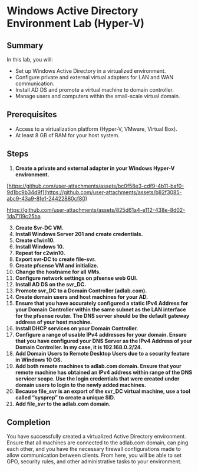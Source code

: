 # Windows Active Directory Environment Lab (Hyper-V)

## Summary

In this lab, you will:
- Set up Windows Active Directory in a virtualized environment.
- Configure private and external virtual adapters for LAN and WAN communication.
- Install AD DS and promote a virtual machine to domain controller.
- Manage users and computers within the small-scale virtual domain.

## Prerequisites

- Access to a virtualization platform (Hyper-V, VMware, Virtual Box).
- At least 8 GB of RAM for your host system.

## Steps

1. **Create a private and external adapter in your Windows Hyper-V environment.**
   
[https://github.com/user-attachments/assets/bc0f58e3-cdf9-4b11-baf0-9d1bc9b34d9f](https://github.com/user-attachments/assets/b82f3085-abc9-43a9-8fe1-24422880cf80)

https://github.com/user-attachments/assets/825d61a4-e112-438e-8d02-1da7119c25ba

3. **Create Svr-DC VM.**
4. **Install Windows Server 201 and create credentials.**
5. **Create c1win10.**
6. **Install Windows 10.**
7. **Repeat for c2win10.**
8. **Export svr-DC to create file-svr.**
9. **Create pfsense VM and initialize.**
10. **Change the hostname for all VMs.**
11. **Configure network settings on pfsense web GUI.**
12. **Install AD DS on the svr_DC.**
13. **Promote svr_DC to a Domain Controller (adlab.com).**
14. **Create domain users and host machines for your AD.**
15. **Ensure that you have accurately configured a static IPv4 Address for your Domain Controller within the same subnet as the LAN interface for the pfsense router. The DNS server should be the default gateway address of your host machine.**
16. **Install DHCP services on your Domain Controller.**
17. **Configure a range of usable IPv4 addresses for your domain. Ensure that you have configured your DNS Server as the IPv4 Address of your Domain Controller. In my case, it is 192.168.0.2/24.**
18. **Add Domain Users to Remote Desktop Users due to a security feature in Windows 10 OS.**
19. **Add both remote machines to adlab.com domain. Ensure that your remote machine has obtained an IPv4 address within range of the DNS servicer scope. Use the login credentials that were created under domain users to login to the newly added machines.**
20. **Because file_svr is an export of the svr_DC virtual machine, use a tool called “sysprep” to create a unique SID.**
21. **Add file_svr to the adlab.com domain.**

## Completion

You have successfully created a virtualized Active Directory environment. Ensure that all machines are connected to the adlab.com domain, can ping each other, and you have the necessary firewall configurations made to allow communication between clients. From here, you will be able to set GPO, security rules, and other administrative tasks to your environment.
